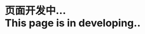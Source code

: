 <br>
<br>
<br>
<br>
<br>
<br>

<p style="font-size: 32px;font-weight: bold">页面开发中...<br>This page is in developing.. </p>

<br>
<br>
<br>
<br>
<br>
<br>